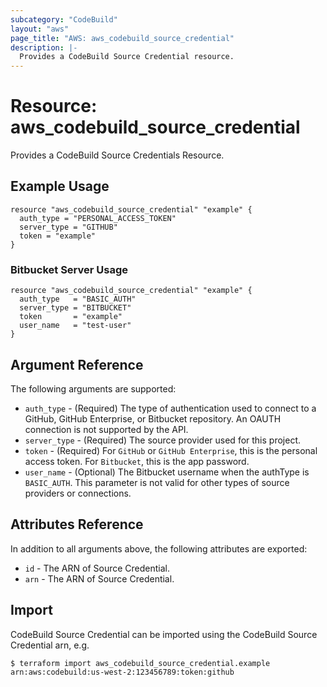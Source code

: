 ```yaml
---
subcategory: "CodeBuild"
layout: "aws"
page_title: "AWS: aws_codebuild_source_credential"
description: |-
  Provides a CodeBuild Source Credential resource.
---
```


# Resource: aws_codebuild_source_credential

Provides a CodeBuild Source Credentials Resource.

## Example Usage

```hcl
resource "aws_codebuild_source_credential" "example" {
  auth_type = "PERSONAL_ACCESS_TOKEN"
  server_type = "GITHUB"
  token = "example"
}
```

### Bitbucket Server Usage

```hcl
resource "aws_codebuild_source_credential" "example" {
  auth_type   = "BASIC_AUTH"
  server_type = "BITBUCKET"
  token       = "example"
  user_name   = "test-user"
}
```

## Argument Reference

The following arguments are supported:

* `auth_type` - (Required) The type of authentication used to connect to a GitHub, GitHub Enterprise, or Bitbucket repository. An OAUTH connection is not supported by the API.
* `server_type` - (Required) The source provider used for this project.
* `token` - (Required) For `GitHub` or `GitHub Enterprise`, this is the personal access token. For `Bitbucket`, this is the app password.
* `user_name` - (Optional) The Bitbucket username when the authType is `BASIC_AUTH`. This parameter is not valid for other types of source providers or connections.

## Attributes Reference

In addition to all arguments above, the following attributes are exported:

* `id` - The ARN of Source Credential.
* `arn` - The ARN of Source Credential.

## Import

CodeBuild Source Credential can be imported using the CodeBuild Source Credential arn, e.g.

```
$ terraform import aws_codebuild_source_credential.example arn:aws:codebuild:us-west-2:123456789:token:github
```
